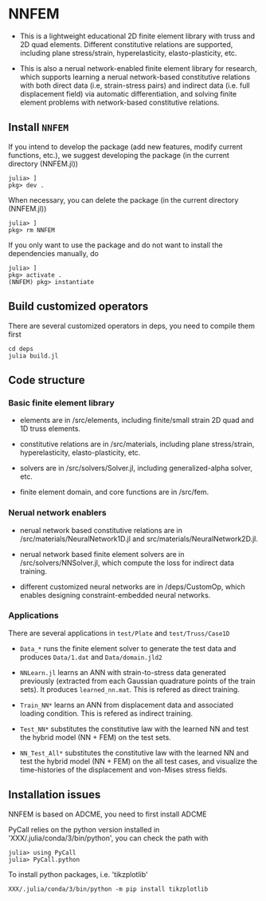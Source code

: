 # NNFEM

* This is a lightweight educational 2D finite element library with truss and 2D quad elements. Different constitutive relations are supported, including plane stress/strain, hyperelasticity, elasto-plasticity, etc. 

* This is also a nerual network-enabled finite element library for research, which supports learning a nerual network-based constitutive relations with both direct data (i.e, strain-stress pairs) and indirect data (i.e. full displacement field) via automatic differentiation, and solving finite element problems with network-based constitutive relations.




## Install `NNFEM`

If you intend to develop the package (add new features, modify current functions, etc.), we suggest developing the package (in the current directory (NNFEM.jl))
```
julia> ]
pkg> dev .
```

When necessary, you can delete the package (in the current directory (NNFEM.jl))
```
julia> ]
pkg> rm NNFEM
```


If you only want to use the package and do not want to install the dependencies manually, do
```
julia> ]
pkg> activate .
(NNFEM) pkg> instantiate
```


## Build customized operators
There are several customized operators in deps, you need to compile them first
```
cd deps
julia build.jl
```




## Code structure

### Basic finite element library

* elements are in /src/elements, including finite/small strain 2D quad and 1D truss elements.

* constitutive relations are in /src/materials, including plane stress/strain, hyperelasticity, elasto-plasticity, etc.

* solvers are in /src/solvers/Solver.jl, including generalized-alpha solver, etc.

* finite element domain, and core functions are in /src/fem.

### Nerual network enablers 

* nerual network based constitutive relations are in /src/materials/NeuralNetwork1D.jl and src/materials/NeuralNetwork2D.jl.

* nerual network based finite element solvers are in /src/solvers/NNSolver.jl, which compute the loss for indirect data training.

* different customized neural networks are in /deps/CustomOp, which enables designing constraint-embedded neural networks.


### Applications


There are several applications in `test/Plate` and `test/Truss/Case1D`

* `Data_*` runs the finite element solver to generate the test data and produces `Data/1.dat` and `Data/domain.jld2` 

* `NNLearn.jl` learns an ANN with strain-to-stress data generated previously (extracted from each Gaussian quadrature points of the train sets). It produces `learned_nn.mat`. This is refered as direct training.

* `Train_NN*` learns an ANN from displacement data and associated loading condition. This is refered as indirect training.

* `Test_NN*` substitutes the constitutive law with the learned NN and test the hybrid model (NN + FEM) on the test sets.

* `NN_Test_All*` substitutes the constitutive law with the learned NN and test the hybrid model (NN + FEM) on the all test cases, and visualize the time-histories of the displacement and von-Mises stress fields.





## Installation issues


NNFEM is based on ADCME, you need to first install ADCME


PyCall relies on the python version installed in 'XXX/.julia/conda/3/bin/python', you can check the path with

```
julia> using PyCall
julia> PyCall.python
```
To install python packages, i.e. 'tikzplotlib'  
```
XXX/.julia/conda/3/bin/python -m pip install tikzplotlib
```


